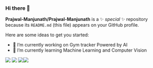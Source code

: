 ### Hi there 👋


**Prajwal-Manjunath/Prajwal-Manjunath** is a ✨ _special_ ✨ repository because its `README.md` (this file) appears on your GitHub profile.

Here are some ideas to get you started:

- 🔭 I’m currently working on Gym tracker Powered by AI
- 🌱 I’m currently learning Machine Learning and Computer Vision

<img src="https://img.shields.io/badge/-Python-3776AB?logo=Python&logoColor=fff"> <img src="https://img.shields.io/badge/-Anaconda-44A833?logo=Anaconda&logoColor=fff"> <img src="https://img.shields.io/badge/-Jupyter-F37626?logo=Jupyter&logoColor=fff"><img src="https://img.shields.io/badge/-WordPress-21759B?logo=WordPress&logoColor=fff">





